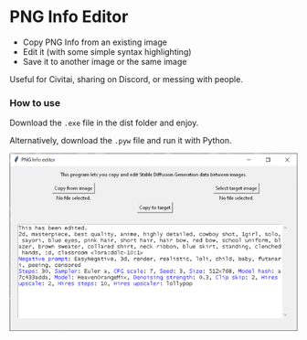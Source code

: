 # PNG Info Editor
* Copy PNG Info from an existing image
* Edit it (with some simple syntax highlighting)
* Save it to another image or the same image

Useful for Civitai, sharing on Discord, or messing with people.

### How to use

Download the `.exe` file in the dist folder and enjoy.

Alternatively, download the `.pyw` file and run it with Python.

![preview](preview.png)
